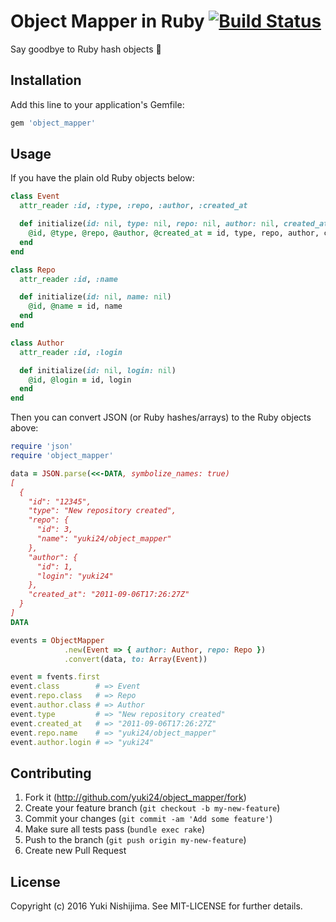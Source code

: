 # Object Mapper in Ruby [![Build Status](https://travis-ci.org/yuki24/object_mapper.svg?branch=master)](https://travis-ci.org/yuki24/object_mapper)

Say goodbye to Ruby hash objects 👋

## Installation

Add this line to your application's Gemfile:

```ruby
gem 'object_mapper'
```

## Usage

If you have the plain old Ruby objects below:

```ruby
class Event
  attr_reader :id, :type, :repo, :author, :created_at

  def initialize(id: nil, type: nil, repo: nil, author: nil, created_at: nil)
    @id, @type, @repo, @author, @created_at = id, type, repo, author, created_at
  end
end

class Repo
  attr_reader :id, :name

  def initialize(id: nil, name: nil)
    @id, @name = id, name
  end
end

class Author
  attr_reader :id, :login

  def initialize(id: nil, login: nil)
    @id, @login = id, login
  end
end
```

Then you can convert JSON (or Ruby hashes/arrays) to the Ruby objects above:

```ruby
require 'json'
require 'object_mapper'

data = JSON.parse(<<-DATA, symbolize_names: true)
[
  {
    "id": "12345",
    "type": "New repository created",
    "repo": {
      "id": 3,
      "name": "yuki24/object_mapper"
    },
    "author": {
      "id": 1,
      "login": "yuki24"
    },
    "created_at": "2011-09-06T17:26:27Z"
  }
]
DATA

events = ObjectMapper
            .new(Event => { author: Author, repo: Repo })
            .convert(data, to: Array(Event))

event = fvents.first
event.class        # => Event
event.repo.class   # => Repo
event.author.class # => Author
event.type         # => "New repository created"
event.created_at   # => "2011-09-06T17:26:27Z"
event.repo.name    # => "yuki24/object_mapper"
event.author.login # => "yuki24"
```

## Contributing

1. Fork it (http://github.com/yuki24/object_mapper/fork)
2. Create your feature branch (`git checkout -b my-new-feature`)
3. Commit your changes (`git commit -am 'Add some feature'`)
4. Make sure all tests pass (`bundle exec rake`)
5. Push to the branch (`git push origin my-new-feature`)
6. Create new Pull Request


## License

Copyright (c) 2016 Yuki Nishijima. See MIT-LICENSE for further details.
